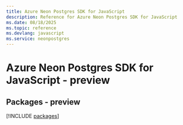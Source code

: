 ```yaml
---
title: Azure Neon Postgres SDK for JavaScript
description: Reference for Azure Neon Postgres SDK for JavaScript
ms.date: 08/18/2025
ms.topic: reference
ms.devlang: javascript
ms.service: neonpostgres
---
```

# Azure Neon Postgres SDK for JavaScript - preview
## Packages - preview
[!INCLUDE [packages](neon-postgres-index.md)]